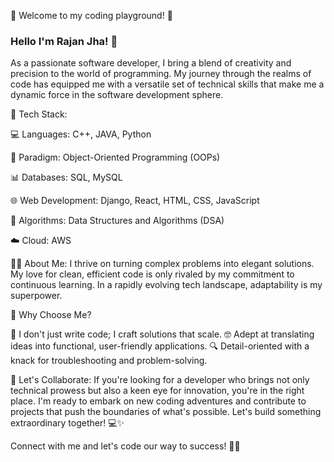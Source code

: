 🚀 Welcome to my coding playground! 🌟


### Hello I'm Rajan Jha! 👋


As a passionate software developer, I bring a blend of creativity and precision to the world of programming. My journey through the realms of code has equipped me with a versatile set of technical skills that make me a dynamic force in the software development sphere.

🔧 Tech Stack:

💻 Languages: C++, JAVA, Python

🎯 Paradigm: Object-Oriented Programming (OOPs)

📊 Databases: SQL, MySQL

🌐 Web Development: Django, React, HTML, CSS, JavaScript

🧠 Algorithms: Data Structures and Algorithms (DSA)

☁️ Cloud: AWS

👨‍💻 About Me:
I thrive on turning complex problems into elegant solutions. My love for clean, efficient code is only rivaled by my commitment to continuous learning. In a rapidly evolving tech landscape, adaptability is my superpower.

🌈 Why Choose Me?

🚀 I don't just write code; I craft solutions that scale.
🤓 Adept at translating ideas into functional, user-friendly applications.
🔍 Detail-oriented with a knack for troubleshooting and problem-solving.

🚀 Let's Collaborate:
If you're looking for a developer who brings not only technical prowess but also a keen eye for innovation, you're in the right place. I'm ready to embark on new coding adventures and contribute to projects that push the boundaries of what's possible. Let's build something extraordinary together! 💻✨

Connect with me and let's code our way to success! 🚀🌟







